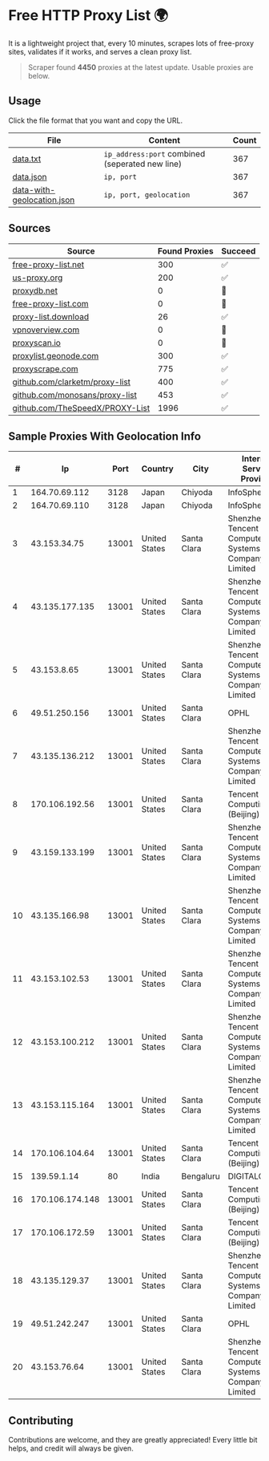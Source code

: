 
# Free HTTP Proxy List 🌍

It is a lightweight project that, every 10 minutes, scrapes lots of free-proxy sites, validates if it works, and serves a clean proxy list.


> Scraper found **4450** proxies at the latest update. Usable proxies are below.

## Usage

Click the file format that you want and copy the URL.


|File|Content|Count|
|----|-------|-----|
|[data.txt](https://raw.githubusercontent.com/themiralay/Proxy-List-World/master/data.txt)|`ip_address:port` combined (seperated new line)|367|
|[data.json](https://raw.githubusercontent.com/themiralay/Proxy-List-World/master/data.json)|`ip, port`|367|
|[data-with-geolocation.json](https://raw.githubusercontent.com/themiralay/Proxy-List-World/master/data-with-geolocation.json)|`ip, port, geolocation`|367|

## Sources

|Source|Found Proxies|Succeed|
|------|-------------|-------|
|[free-proxy-list.net](https://free-proxy-list.net)|300|✅|
|[us-proxy.org](https://www.us-proxy.org)|200|✅|
|[proxydb.net](http://proxydb.net)|0|🚫|
|[free-proxy-list.com](https://free-proxy-list.com/?page=&port=&type%5B%5D=http&type%5B%5D=https&up_time=0&search=Search)|0|🚫|
|[proxy-list.download](https://www.proxy-list.download/HTTP)|26|✅|
|[vpnoverview.com](https://vpnoverview.com/privacy/anonymous-browsing/free-proxy-servers)|0|🚫|
|[proxyscan.io](https://www.proxyscan.io)|0|🚫|
|[proxylist.geonode.com](https://proxylist.geonode.com/api/proxy-list?limit=300&page=1&sort_by=lastChecked&sort_type=desc&protocols=http,https)|300|✅|
|[proxyscrape.com](https://api.proxyscrape.com/v2/?request=displayproxies&protocol=http&timeout=10000&country=all&ssl=all&anonymity=all)|775|✅|
|[github.com/clarketm/proxy-list](https://raw.githubusercontent.com/clarketm/proxy-list/master/proxy-list-raw.txt)|400|✅|
|[github.com/monosans/proxy-list](https://raw.githubusercontent.com/monosans/proxy-list/main/proxies/http.txt)|453|✅|
|[github.com/TheSpeedX/PROXY-List](https://raw.githubusercontent.com/TheSpeedX/PROXY-List/master/http.txt)|1996|✅|


## Sample Proxies With Geolocation Info

|#|Ip|Port|Country|City|Internet Service Provider|
|-|--|----|-------|----|-------------------------|
|1|164.70.69.112|3128|Japan|Chiyoda|InfoSphere|
|2|164.70.69.110|3128|Japan|Chiyoda|InfoSphere|
|3|43.153.34.75|13001|United States|Santa Clara|Shenzhen Tencent Computer Systems Company Limited|
|4|43.135.177.135|13001|United States|Santa Clara|Shenzhen Tencent Computer Systems Company Limited|
|5|43.153.8.65|13001|United States|Santa Clara|Shenzhen Tencent Computer Systems Company Limited|
|6|49.51.250.156|13001|United States|Santa Clara|OPHL|
|7|43.135.136.212|13001|United States|Santa Clara|Shenzhen Tencent Computer Systems Company Limited|
|8|170.106.192.56|13001|United States|Santa Clara|Tencent Cloud Computing (Beijing) Co|
|9|43.159.133.199|13001|United States|Santa Clara|Shenzhen Tencent Computer Systems Company Limited|
|10|43.135.166.98|13001|United States|Santa Clara|Shenzhen Tencent Computer Systems Company Limited|
|11|43.153.102.53|13001|United States|Santa Clara|Shenzhen Tencent Computer Systems Company Limited|
|12|43.153.100.212|13001|United States|Santa Clara|Shenzhen Tencent Computer Systems Company Limited|
|13|43.153.115.164|13001|United States|Santa Clara|Shenzhen Tencent Computer Systems Company Limited|
|14|170.106.104.64|13001|United States|Santa Clara|Tencent Cloud Computing (Beijing) Co|
|15|139.59.1.14|80|India|Bengaluru|DIGITALOCEAN|
|16|170.106.174.148|13001|United States|Santa Clara|Tencent Cloud Computing (Beijing) Co|
|17|170.106.172.59|13001|United States|Santa Clara|Tencent Cloud Computing (Beijing) Co|
|18|43.135.129.37|13001|United States|Santa Clara|Shenzhen Tencent Computer Systems Company Limited|
|19|49.51.242.247|13001|United States|Santa Clara|OPHL|
|20|43.153.76.64|13001|United States|Santa Clara|Shenzhen Tencent Computer Systems Company Limited|



## Contributing

Contributions are welcome, and they are greatly appreciated! Every
little bit helps, and credit will always be given.

